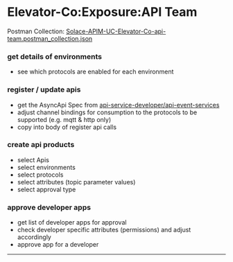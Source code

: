 # Elevator-Co:Exposure:API Team

Postman Collection: [Solace-APIM-UC-Elevator-Co-api-team.postman_collection.json](./Solace-APIM-UC-Elevator-Co-api-team.postman_collection.json)

### get details of environments

  - see which protocols are enabled for each environment

### register / update apis

  - get the AsyncApi Spec from [api-service-developer/api-event-services](./api-service-developer/api-event-services)
  - adjust channel bindings for consumption to the protocols to be supported (e.g. mqtt & http only)
  - copy into body of register api calls

### create api products

- select Apis
- select environments
- select protocols
- select attributes (topic parameter values)
- select approval type

### approve developer apps
- get list of developer apps for approval
- check developer specific attributes (permissions) and adjust accordingly
- approve app for a developer


---
